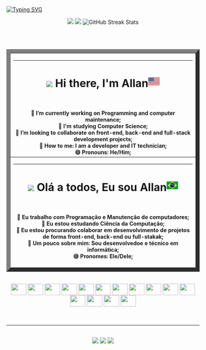 <head>
 
 <a href="https://git.io/typing-svg"><img src="https://readme-typing-svg.demolab.com?font=Fira+Code&pause=1000&color=773BF7&center=true&width=435&lines=T%C3%A9cnico+em+Inform%C3%A1tica;IT+Technician" alt="Typing SVG" /></a>
 
<div>
  <p align="center">
    <img height="180" src="https://github-readme-stats-eight-theta.vercel.app/api?username=AllanTig&show_icons=true&theme=tokyonight&include_all_commits=true&count_private=true"/>
    <img height="180" src="https://github-readme-stats-eight-theta.vercel.app/api/top-langs/?username=AllanTig&layout=compact&langs_count=8&theme=tokyonight"/>
    <img height="180" src="https://github-readme-streak-stats.herokuapp.com/?user=AllanTig&theme=tokyonight&date_format=j%20M%5B%20Y%5D&" alt="GitHub Streak Stats"/>
    </p>
</div>

<body>
  <br><br>
  <table  border="10"; Width= 90%; align="center">
    <tr>
        <th><hr border="2px solid black" > <h1><img src = "https://raw.githubusercontent.com/MartinHeinz/MartinHeinz/master/wave.gif" width = 30px> Hi there, I'm Allan<img width="30" src="IMGS/flag-united-states_1f1fa-1f1f8.png"/>     </h1><br><br>
🔭 I’m currently working on Programming and computer maintenance;<br>
🌱 I'm studying Computer Science;<br>
👯 I’m looking to collaborate on front-end, back-end and full-stack development projects;<br>
👋 How to me: I am a developer and IT technician;<br>
😄 Pronouns: He/Him;<br></th>
      </tr>
      <tr>
        <th><hr> <h1><img src = "https://raw.githubusercontent.com/MartinHeinz/MartinHeinz/master/wave.gif" width = 30px> Olá a todos, Eu sou Allan<img width="30" src="IMGS/flag-brazil_1f1e7-1f1f7.png"/>     </h1><br><br>
🔭 Eu trabalho com Programação e Manutenção de computadores;<br>
🌱 Eu estou estudando Ciência da Computação;<br>
👯 Eu estou procurando colaborar em desenvolvimento de projetos de forma front-end, back-end ou full-stakak;<br>
👋 Um pouco sobre mim: Sou desenvolvedoe e técnico em informática;<br>
😄 Pronomes: Ele/Dele;<br><br></th>
    </tr>
</table>
  
  </body>
  <div align="center" style="display: inline_block"><br>
  <img align="center" height="30" width="40" src="https://cdn.jsdelivr.net/gh/devicons/devicon/icons/javascript/javascript-original.svg"/>
  <img align="center" height="30" width="40" src="https://cdn.jsdelivr.net/gh/devicons/devicon/icons/html5/html5-original.svg"/>
  <img align="center" height="30" width="40" src="https://cdn.jsdelivr.net/gh/devicons/devicon/icons/css3/css3-original.svg"/>
  <img align="center" height="30" width="40" src="https://cdn.jsdelivr.net/gh/devicons/devicon/icons/java/java-original.svg"/>
  <img align="center" height="30" width="40" src="https://cdn.jsdelivr.net/gh/devicons/devicon/icons/c/c-original.svg"/>
  <img align="center" height="30" width="40" src="https://cdn.jsdelivr.net/gh/devicons/devicon/icons/csharp/csharp-original.svg"/>
  <img align="center" height="30" width="40" src="https://cdn.jsdelivr.net/gh/devicons/devicon/icons/photoshop/photoshop-line.svg" />
  <img align="center" height="30" width="40" src="https://cdn.jsdelivr.net/gh/devicons/devicon/icons/python/python-original.svg" />
  <img align="center" height="30" width="40" src="https://cdn.jsdelivr.net/gh/devicons/devicon/icons/dart/dart-plain-wordmark.svg" />
  <img align="center" height="30" width="40" src="https://cdn.jsdelivr.net/gh/devicons/devicon/icons/flutter/flutter-original.svg" />
  <img align="center" height="30" width="40" src="https://cdn.jsdelivr.net/gh/devicons/devicon/icons/php/php-original.svg" />
  <img align="center" height="30" width="40" src="https://cdn.jsdelivr.net/gh/devicons/devicon/icons/androidstudio/androidstudio-original.svg" />
  <img align="center" height="30" width="40" src="https://cdn.jsdelivr.net/gh/devicons/devicon/icons/visualstudio/visualstudio-plain.svg" />
  <img align="center" height="30" width="40" src="https://cdn.jsdelivr.net/gh/devicons/devicon/icons/git/git-original.svg"/>
  <img align="center" height="30" width="40" src="https://cdn.jsdelivr.net/gh/devicons/devicon/icons/github/github-original.svg"/> 
  <br><br/>
  

</div>
 <br>
 <hr>
 <br>
 
<div align="center"> 
  <a href="https://instagram.com/allan._batista" target="_blank"><img src="https://img.shields.io/badge/-Instagram-%23E4405F?style=for-the-badge&logo=instagram&logoColor=white" target="_blank"></a>
  <a href = "mailto:allantig748@gmail.com"><img src="https://img.shields.io/badge/-Gmail-%23333?style=for-the-badge&logo=gmail&logoColor=white" target="_blank"></a>
  <a href="https://www.linkedin.com/in/j%C3%A9ssica-ribeiro-6a8554266/" target="_blank"><img src="https://img.shields.io/badge/-LinkedIn-%230077B5?style=for-the-badge&logo=linkedin&logoColor=white" target="_blank"></a>
</div>
</body>
